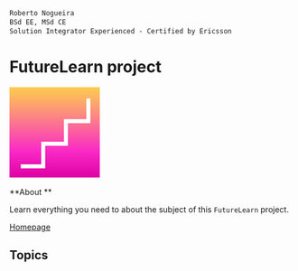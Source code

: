 ```
Roberto Nogueira  
BSd EE, MSd CE
Solution Integrator Experienced - Certified by Ericsson
```
# FutureLearn project

![futurelearn image](images/futurelearn.png)

**About **

Learn everything you need to about the subject of this `FutureLearn` project.

[Homepage](https://www.futurelearn.com)

## Topics
```
```
